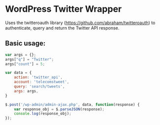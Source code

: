WordPress Twitter Wrapper
=========================

Uses the twitteroauth library (https://github.com/abraham/twitteroauth) to authenticate, query and return the Twitter API response.

Basic usage:
------------
```javascript
var args = {};
args["q"] = "Twitter";
args["count"] = 5;

var data = {
	action: 'twitter_api',
  	account: 'telecomstweet',
    query: 'search/tweets',
    args: args,
}

$.post('/wp-admin/admin-ajax.php', data, function(response) {
	var response_obj = $.parseJSON(response);
	console.log(response_obj);
});
```